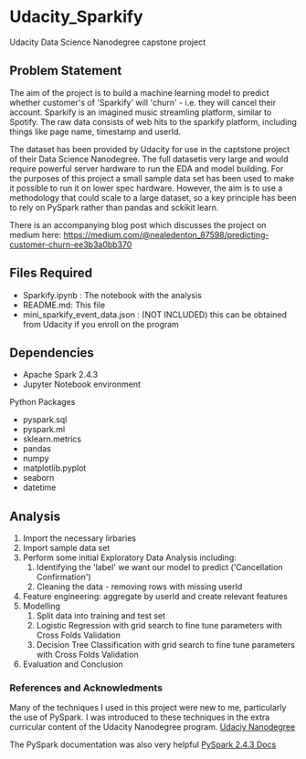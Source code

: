 # Udacity_Sparkify
Udacity Data Science Nanodegree capstone project


## Problem Statement

The aim of the project is to build a machine learning model to predict whether customer's of 'Sparkify' will 'churn' - i.e. they will cancel their account.
Sparkify is an imagined music streamling platform, similar to Spotify.  The raw data consists of web hits to the sparkify platform, including things like page name, timestamp and userId.

The dataset has been provided by Udacity for use in the captstone project of their Data Science Nanodegree.  The full datasetis very large and would require powerful server hardware to run the EDA and model building.  For the purposes of this project a small sample data set has been used to make it possible to run it on lower spec hardware.  However, the aim is to use a methodology that could scale to a large dataset, so a key principle has been to rely on PySpark rather than pandas and sckikit learn.

There is an accompanying blog post which discusses the project on medium here: https://medium.com/@nealedenton_87598/predicting-customer-churn-ee3b3a0bb370 

## Files Required
* Sparkify.ipynb : The notebook with the analysis
* README.md: This file
* mini_sparkify_event_data.json : (NOT INCLUDED) this can be obtained from Udacity if you enroll on the program


## Dependencies
* Apache Spark 2.4.3
* Jupyter Notebook environment

Python Packages
* pyspark.sql 
* pyspark.ml
* sklearn.metrics
* pandas
* numpy
* matplotlib.pyplot
* seaborn
* datetime

## Analysis

1. Import the necessary lirbaries
2. Import sample data set
3. Perform some initial Exploratory Data Analysis including:
    1. Identifying the 'label' we want our model to predict ('Cancellation Confirmation')
    2. Cleaning the data - removing rows with missing userId
4. Feature engineering: aggregate by userId and create relevant features
5. Modelling
    1. Split data into training and test set
    2. Logistic Regression with grid search to fine tune parameters with Cross Folds Validation
    3. Decision Tree Classification with grid search to fine tune parameters with Cross Folds Validation
6. Evaluation and Conclusion


### References and Acknowledments

Many of the techniques I used in this project were new to me, particularly the use of PySpark.  I was introduced to these techniques in the extra curricular content of the Udacity Nanodegree program.
[Udaciy Nanodegree](https://www.udacity.com/course/data-scientist-nanodegree--nd025/ "Udaciy Nanodegree")

The PySpark documentation was also very helpful
[PySpark 2.4.3 Docs](https://spark.apache.org/docs/2.4.3/ "PySpark 2.4.3 Docs")
